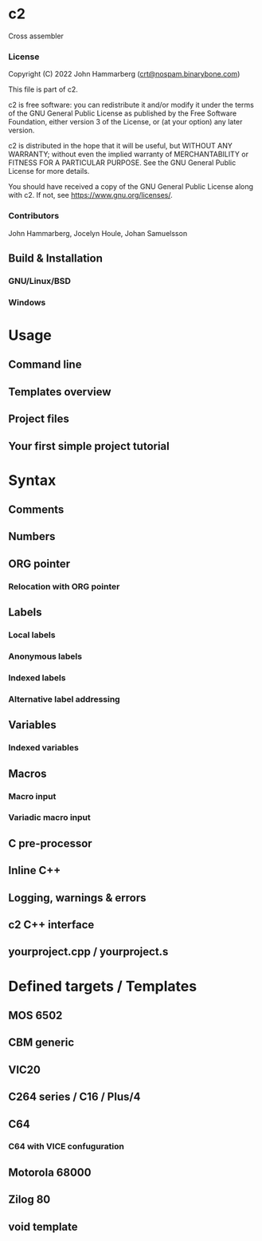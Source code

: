 # c2
Cross assembler
### License
Copyright (C) 2022  John Hammarberg (crt@nospam.binarybone.com)

This file is part of c2.

c2 is free software: you can redistribute it and/or modify it under the terms of the GNU General Public License as published by the Free Software Foundation, either version 3 of the License, or (at your option) any later version.

c2 is distributed in the hope that it will be useful, but WITHOUT ANY WARRANTY; without even the implied warranty of MERCHANTABILITY or FITNESS FOR A PARTICULAR PURPOSE. See the GNU General Public License for more details.

You should have received a copy of the GNU General Public License along with c2. If not, see <https://www.gnu.org/licenses/>.
### Contributors
John Hammarberg, Jocelyn Houle, Johan Samuelsson
## Build & Installation
### GNU/Linux/BSD
### Windows
# Usage
## Command line
## Templates overview
## Project files
## Your first simple project tutorial
# Syntax
## Comments
## Numbers
## ORG pointer
### Relocation with ORG pointer
## Labels
### Local labels
### Anonymous labels
### Indexed labels
### Alternative label addressing
## Variables
### Indexed variables
## Macros
### Macro input
### Variadic macro input
## C pre-processor
## Inline C++
## Logging, warnings & errors
## c2 C++ interface
## yourproject.cpp / yourproject.s
# Defined targets / Templates
## MOS 6502
## CBM generic
## VIC20
## C264 series / C16 / Plus/4
## C64
### C64 with VICE confuguration
## Motorola 68000
## Zilog 80
## void template
